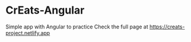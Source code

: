 # CrEats-Angular
 Simple app with Angular to practice
Check the full page at https://creats-project.netlify.app
